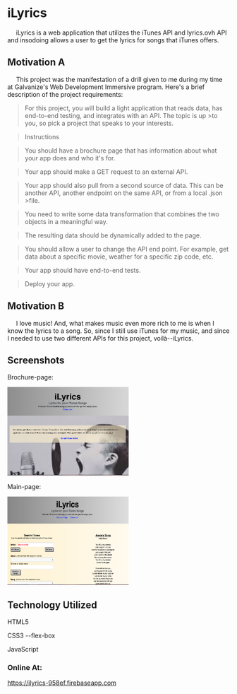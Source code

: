 # iLyrics
&nbsp;&nbsp;&nbsp;&nbsp;&nbsp;iLyrics is a web application that utilizes the iTunes API and lyrics.ovh API and insodoing allows a user to get the lyrics for songs that iTunes offers.  

## Motivation A
&nbsp;&nbsp;&nbsp;&nbsp;&nbsp;This project was the manifestation of a drill given to me during my time at Galvanize's Web Development Immersive program.  Here's a brief description of the project requirements:


>For this project, you will build a light application that reads data, has end-to-end testing, and integrates with an API. The topic is up >to you, so pick a project that speaks to your interests.

>Instructions

>You should have a brochure page that has information about what your app does and who it's for.

>Your app should make a GET request to an external API.

>Your app should also pull from a second source of data. This can be another API, another endpoint on the same API, or from a local .json >file.

>You need to write some data transformation that combines the two objects in a meaningful way.

>The resulting data should be dynamically added to the page.

>You should allow a user to change the API end point. For example, get data about a specific movie, weather for a specific zip code, etc.

>Your app should have end-to-end tests.

>Deploy your app.

## Motivation B
&nbsp;&nbsp;&nbsp;&nbsp;&nbsp;I love music!  And, what makes music even more rich to me is when I know the lyrics to a song.  So, since I still use iTunes for my music, and since I needed to use two different APIs for this project, voilà--iLyrics.

## Screenshots
Brochure-page:

<img src="https://github.com/simplesNotEZ/iLyrics/blob/master/iLyrics_brochure.png" title="brochure-page" width="275" height="200">

Main-page:

<img src="https://github.com/simplesNotEZ/iLyrics/blob/master/iLyrics_main.png" title="main-page" width="275" height="200">

## Technology Utilized
HTML5

CSS3 --flex-box

JavaScript

### Online At:
https://ilyrics-958ef.firebaseapp.com
